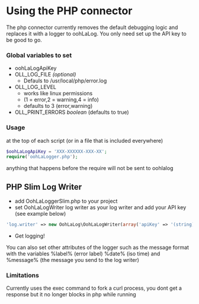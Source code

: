 # Using the PHP connector

The php connector currently removes the default debugging logic and replaces it with a logger to oohLaLog.
You only need set up the API key to be good to go.

### Global variables to set

* oohLaLogApiKey
* OLL_LOG_FILE _(optional)_
  * Defauls to /usr/local/php/error.log
* OLL_LOG_LEVEL
  * works like linux permissions
  * (1 = error,2 = warning,4 = info)
  * defaults to 3 (error,warning)
* OLL_PRINT_ERRORS _boolean_ (defaults to true)
 
### Usage
at the top of each script (or in a file that is included everywhere)

```php
$oohLaLogApiKey = 'XXX-XXXXXX-XXX-XX';
require('oohLaLogger.php');
```

anything that happens before the require will not be sent to oohlalog

## PHP Slim Log Writer

* add OohLaLoggerSlim.php to your project
* set OohLaLogWriter log writer as your log writer and add your API key (see example below)

```php
'log.writer' => new OohLaLog\OohLaLogWriter(array('apiKey' => '(string)')),
```

* Get logging!

You can also set other attributes of the logger such as the message format with the variables %label% (error label) %date% (iso time) and %message% (the message you send to the log writer)

### Limitations

Currently uses the exec command to fork a curl process, you dont get a response but it no longer blocks in php while running
